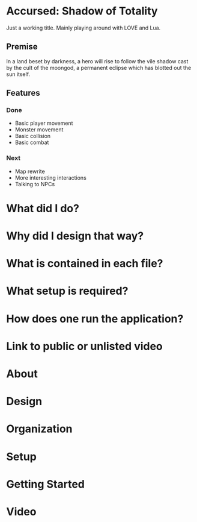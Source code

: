 # Accursed: Shadow of Totality
Just a working title. Mainly playing around with LOVE and Lua.

## Premise
In a land beset by darkness, a hero will rise to follow the vile shadow cast by the
cult of the moongod, a permanent eclipse which has blotted out the sun itself.

## Features

### Done
- Basic player movement
- Monster movement
- Basic collision
- Basic combat


### Next
- Map rewrite
- More interesting interactions
- Talking to NPCs

# What did I do?

# Why did I design that way?

# What is contained in each file?

# What setup is required?

# How does one run the application?

# Link to public or unlisted video

# About

# Design

# Organization

# Setup

# Getting Started

# Video
